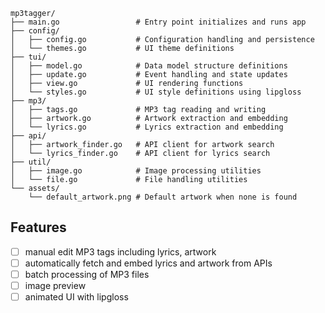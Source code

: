 ```
mp3tagger/
├── main.go                 # Entry point initializes and runs app
├── config/
│   ├── config.go           # Configuration handling and persistence
│   └── themes.go           # UI theme definitions
├── tui/
│   ├── model.go            # Data model structure definitions
│   ├── update.go           # Event handling and state updates
│   ├── view.go             # UI rendering functions
│   └── styles.go           # UI style definitions using lipgloss
├── mp3/
│   ├── tags.go             # MP3 tag reading and writing
│   ├── artwork.go          # Artwork extraction and embedding
│   └── lyrics.go           # Lyrics extraction and embedding
├── api/
│   ├── artwork_finder.go   # API client for artwork search
│   └── lyrics_finder.go    # API client for lyrics search
├── util/
│   ├── image.go            # Image processing utilities
│   └── file.go             # File handling utilities
└── assets/
    └── default_artwork.png # Default artwork when none is found

```
## Features
- [ ] manual edit MP3 tags including lyrics, artwork
- [ ] automatically fetch and embed lyrics and artwork from APIs
- [ ] batch processing of MP3 files
- [ ] image preview
- [ ] animated UI with lipgloss
